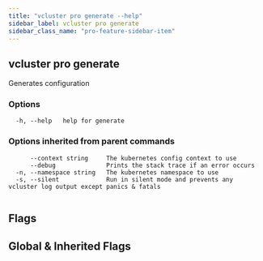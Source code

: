 ```yaml
---
title: "vcluster pro generate --help"
sidebar_label: vcluster pro generate
sidebar_class_name: "pro-feature-sidebar-item"
---
```


## vcluster pro generate

Generates configuration

### Options

```
  -h, --help   help for generate
```

### Options inherited from parent commands

```
      --context string     The kubernetes config context to use
      --debug              Prints the stack trace if an error occurs
  -n, --namespace string   The kubernetes namespace to use
  -s, --silent             Run in silent mode and prevents any vcluster log output except panics & fatals
```

```

```


## Flags
## Global & Inherited Flags